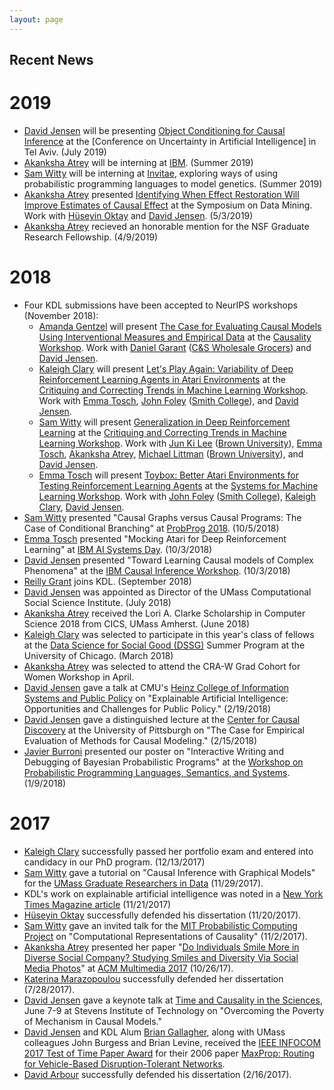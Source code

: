 ```yaml
---
layout: page
---
```

## Recent News

# 2019
- [David Jensen](http://cs.umass.edu/~jensen) will be presenting [Object Conditioning for Causal Inference]() at the [Conference on Uncertainty in Artificial Intelligence] in Tel Aviv. (July 2019)
- [Akanksha Atrey](http://cs.umass.edu/~aatrey) will be interning at [IBM](http://research.ibm.com/labs/watson/). (Summer 2019) 
- [Sam Witty](http://cs.umass.edu/~switty) will be interning at [Invitae](https://www.invitae.com/en/), exploring ways of using probabilistic programming languages to model genetics. (Summer 2019)
- [Akanksha Atrey](http://cs.umass.edu/~aatrey) presented [Identifying When Effect Restoration Will Improve Estimates of Causal Effect]() at the Symposium on Data Mining. Work with [Hüseyin Oktay](https://www.linkedin.com/in/huseyin-oktay-715aa915/) and [David Jensen](http://people.cs.umass.edu/~jensen/). (5/3/2019)
- [Akanksha Atrey](http://cs.umass.edu/~aatrey) recieved an honorable mention for the NSF Graduate Research Fellowship. (4/9/2019)

# 2018
- Four KDL submissions have been accepted to NeurIPS workshops (November 2018):
  - [Amanda Gentzel](http://cs.umass.edu/~agentzel) will present [The Case for Evaluating Causal Models Using Interventional Measures and Empirical Data]() at the [Causality Workshop](https://sites.google.com/view/nips2018causallearning/home). Work with [Daniel Garant](https://www.linkedin.com/in/danielgarant) ([C&S Wholesale Grocers](http://www.cswg.com)) and [David Jensen](http://people.cs.umass.edu/~jensen/).
  - [Kaleigh Clary](http://cs.umass.edu/~kclary) will present [Let's Play Again: Variability of Deep Reinforcement Learning Agents in Atari Environments]() at the [Critiquing and Correcting Trends in Machine Learning Workshop](https://ml-critique-correct.github.io). Work with [Emma Tosch](http://cs.umass.edu/~etosch), [John Foley](https://jjfoley.me) ([Smith College](http://smith.edu)), and [David Jensen](http://people.cs.umass.edu/~jensen/).
  - [Sam Witty](http://cs.umass.edu/~switty) will present [Generalization in Deep Reinforcement Learning]() at the [Critiquing and Correcting Trends in Machine Learning Workshop](https://ml-critique-correct.github.io). Work with [Jun Ki Lee](http://junkilee.github.io) ([Brown University](http://cs.brown.edu)), [Emma Tosch](http://cs.umass.edu/~etosch), [Akanksha Atrey](http://cs.umass.edu/~aatrey), [Michael Littman](http://cs.brown.edu/~mlittman/) ([Brown University](http://cs.brown.edu)), and [David Jensen](http://people.cs.umass.edu/~jensen).
  - [Emma Tosch](http://cs.umass.edu/~etosch) will present [Toybox: Better Atari Environments for Testing Reinforcement Learning Agents]() at the [Systems for Machine Learning Workshop](http://learningsys.org/nips18/index.html). Work with [John Foley](http://jjfoley.me) ([Smith College](http://smith.edu)), [Kaleigh Clary](http://cs.umass.edu/~kclary), [David Jensen](http://cs.umass.edu/~jensen).
- [Sam Witty](http://cs.umass.edu/~switty) presented "Causal Graphs versus Causal Programs: The Case of Conditional Branching" at [ProbProg 2018](https://probprog.cc). (10/5/2018)
- [Emma Tosch](http://cs.umass.edu/~etosch) presented "Mocking Atari for Deep Reinforcement Learning" at [IBM AI Systems Day](https://researcher.watson.ibm.com/researcher/view_group.php?id=9595). (10/3/2018)
- [David Jensen](http://cs.umass.edu/~jensen) presented "Toward Learning Causal models of Complex Phenomena" at the [IBM Causal Inference Workshop](https://researcher.watson.ibm.com/researcher/view_group.php?id=9676). (10/3/2018)
- [Reilly Grant](http://cs.umass.edu/~rngrant) joins KDL. (September 2018)
- [David Jensen](http://cs.umass.edu/~jensen) was appointed as Director of the UMass Computational Social Science Institute. (July 2018)
- [Akanksha Atrey](http://cs.umass.edu/~aatrey) received the Lori A. Clarke Scholarship in Computer Science 2018 from CICS, UMass Amherst. (June 2018)
- [Kaleigh Clary](http://cs.umass.edu/~kclary) was selected to participate in this year's class of fellows at the [Data Science for Social Good (DSSG)](https://dssg.uchicago.edu) Summer Program at the University of Chicago. (March 2018)
- [Akanksha Atrey](https://cs.umass.edu/~aatrey) was selected to attend the CRA-W Grad Cohort for Women Workshop in April.
- [David Jensen](http://people.cs.umass.edu/~jensen/) gave a talk at CMU's [Heinz College of Information Systems and Public Policy](https://www.heinz.cmu.edu/) on "Explainable Artificial Intelligence: Opportunities and Challenges for Public Policy." (2/19/2018)
- [David Jensen](http://people.cs.umass.edu/~jensen/) gave a distinguished lecture at the [Center for Causal Discovery](https://www.ccd.pitt.edu/) at the University of Pittsburgh on "The Case for Empirical Evaluation of Methods for Causal Modeling." (2/15/2018)
- [Javier Burroni](https://www.linkedin.com/in/javierburroni/) presented our poster on "Interactive Writing and Debugging of Bayesian Probabilistic Programs" at the [Workshop on Probabilistic Programming Languages, Semantics, and Systems](https://popl18.sigplan.org/track/pps-2018). (1/9/2018)

# 2017
- [Kaleigh Clary](https://people.cs.umass.edu/%7Ekclary/) successfully passed her portfolio exam and entered into candidacy in our PhD program. (12/13/2017)
- [Sam Witty](https://cs.umass.edu/~switty) gave a tutorial on "Causal Inference with Graphical Models" for the [UMass Graduate Researchers in Data](http://gridclub.io) (11/29/2017).
- KDL's work on explainable artificial intelligence was noted in a [New York Times Magazine article](https://www.nytimes.com/2017/11/21/magazine/can-ai-be-taught-to-explain-itself.html) (11/21/2017)
- [Hüseyin Oktay](https://www.linkedin.com/in/huseyin-oktay-715aa915/) successfully defended his dissertation (11/20/2017).
- [Sam Witty](https://cs.umass.edu/~switty) gave an invited talk for the [MIT Probabilistic Computing Project](http://probcomp.csail.mit.edu) on "Computational Representations of Causality" (11/2/2017).
- [Akanksha Atrey](https://cs.umass.edu/~aatrey) presented her paper "[Do Individuals Smile More in Diverse Social Company? Studying Smiles and Diversity Via Social Media Photos](https://wp.comminfo.rutgers.edu/vsingh/wp-content/uploads/sites/110/2017/10/ACMMM_Singh_Diversity_Smile.pdf)" at [ACM Multimedia 2017](http://www.acmmm.org/2017/) (10/26/17).
- [Katerina Marazopoulou](https://www.linkedin.com/in/katerina-marazopoulou/) successfully defended her dissertation (7/28/2017).
- [David Jensen](http://people.cs.umass.edu/~jensen/) gave a keynote talk at [Time and Causality in the Sciences](http://tacits.stevens.edu), June 7-9 at Stevens Institute of Technology on "Overcoming the Poverty of Mechanism in Causal Models."
- [David Jensen](http://people.cs.umass.edu/~jensen/) and KDL Alum [Brian Gallagher](https://people.llnl.gov/gallagher23), along with UMass colleagues John Burgess and Brian Levine, received the [IEEE INFOCOM 2017 Test of Time Paper Award](http://infocom2017.ieee-infocom.org/content/awards) for their 2006 paper [MaxProp: Routing for Vehicle-Based Disruption-Tolerant Networks](https://kdl.cs.umass.edu/papers/jensen-et-al-infocom2006.pdf).
- [David Arbour](http://darbour.github.io) successfully defended his dissertation (2/16/2017).
